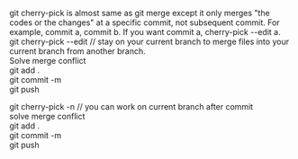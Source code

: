 git cherry-pick is almost same as git merge except it only merges "the codes or the changes" at a specific commit, not subsequent commit. For example, commit a, commit b. If you want commit a, cherry-pick --edit a.<br/>
git cherry-pick --edit <hash>  // stay on your current branch to merge files into your current branch from another branch.<br/>
Solve merge conflict<br/>
git add .<br/>
git commit -m <br/>
git push<br/>

git cherry-pick -n <hash>  // you can work on current branch after commit<br/>
solve merge conflict<br/>
git add .<br/>
git commit -m<br/>
git push<br/>



